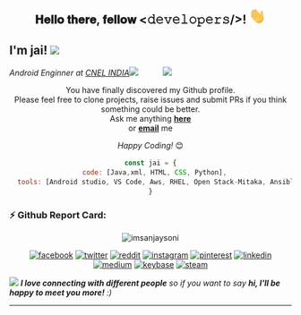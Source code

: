 <div align="center">
<h2> 𝐇𝐞𝐥𝐥𝐨 𝐭𝐡𝐞𝐫𝐞, 𝐟𝐞𝐥𝐥𝐨𝐰 <𝚍𝚎𝚟𝚎𝚕𝚘𝚙𝚎𝚛𝚜/>! <img src="https://github.com/ABSphreak/ABSphreak/blob/master/gifs/Hi.gif" width="30px"></h2>
</div>

<h2>  I'm jai! <img src="https://media.giphy.com/media/mGcNjsfWAjY5AEZNw6/giphy.gif" width="50"></h2>
<img align='right' src="https://media.giphy.com/media/ieyl9zmCjO4b4t6qoY/giphy.gif" width="230">
<p><em>Android Enginner at <a href="http://www.cnelindia.com">CNEL INDIA</a><img src="https://media.giphy.com/media/fYSnHlufseco8Fh93Z/giphy.gif" width="30">
</em></p>



<div align="center">

You have finally discovered my Github profile. <br>
Please feel free to clone projects, raise issues and submit PRs if you think something could be better. <br>
Ask me anything <a href="https://github.com/iamjpsharma/iamjpsharma/issues/new"><b>here</b></a><br>
or <a href="mailto:sjaiprakash457@gmail.com"><b>email</b></a> me

<i>Happy Coding!</i> 😊


```javascript
const jai = {
  code: [Java,xml, HTML, CSS, Python],
  tools: [Android studio, VS Code, Aws, RHEL, Open Stack-Mitaka, Ansible, Docker],
}
```





</div>


### ⚡ Github Report Card:


<p align="center"> <img src="https://github-readme-stats.vercel.app/api?username=imsanjaysoni&show_icons=true" alt="imsanjaysoni" /> </p>


<p align="center">
  <a href="https://www.facebook.com/iamjpsharma"><img src="https://img.icons8.com/color/96/000000/facebook.png" alt="facebook"/></a>
  <a href="https://twitter.com/iamjpsharma"><img src="https://img.icons8.com/color/96/000000/twitter-squared.png" alt="twitter"/></a>
  <a href="https://www.reddit.com/user/iamjpsharma"><img src="https://img.icons8.com/color/96/000000/reddit.png" alt="reddit"/></a>
  <a href="https://www.instagram.com/iamjpsharma"><img src="https://img.icons8.com/color/96/000000/instagram-new.png" alt="instagram"/></a>
  <a href="https://fr.pinterest.com/iamjpsharma"><img src="https://img.icons8.com/color/96/000000/pinterest--v1.png" alt="pinterest"/></a>
  <a href="https://www.linkedin.com/in/iamjpsharma"><img src="https://img.icons8.com/color/96/000000/linkedin.png" alt="linkedin"/></a>
  <a href="https://medium.com/@iamjpsharma"><img src="https://img.icons8.com/color/96/000000/medium-logo.png" alt="medium"/></a>
  <a href="https://keybase.io/iamjpsharma"><img src="https://img.icons8.com/windows/96/000000/keybase2.png" alt="keybase"/></a>
  <a href="https://steamcommunity.com/id/iamjpsharma"><img src="https://img.icons8.com/fluent/96/000000/steam.png" alt="steam"/></a>

<img src="https://media.giphy.com/media/LnQjpWaON8nhr21vNW/giphy.gif" width="60"> <em><b>I love connecting with different people</b> so if you want to say <b>hi, I'll be happy to meet you more!</b> :)</em>

---


<!--
**iamjpsharma/iamjpsharma** is a ✨ _special_ ✨ repository because its `README.md` (this file) appears on your GitHub profile.

Here are some ideas to get you started:

- 🔭 I’m currently working on ...
- 🌱 I’m currently learning ...
- 👯 I’m looking to collaborate on ...
- 🤔 I’m looking for help with ...
- 💬 Ask me about ...
- 📫 How to reach me: ...
- 😄 Pronouns: ...
- ⚡ Fun fact: ...
-->
